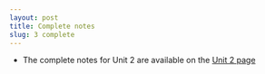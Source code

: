 ```yaml
---
layout: post
title: Complete notes
slug: 3 complete
---
```


* The complete notes for Unit 2 are available on the [Unit 2 page](/linear.html)

